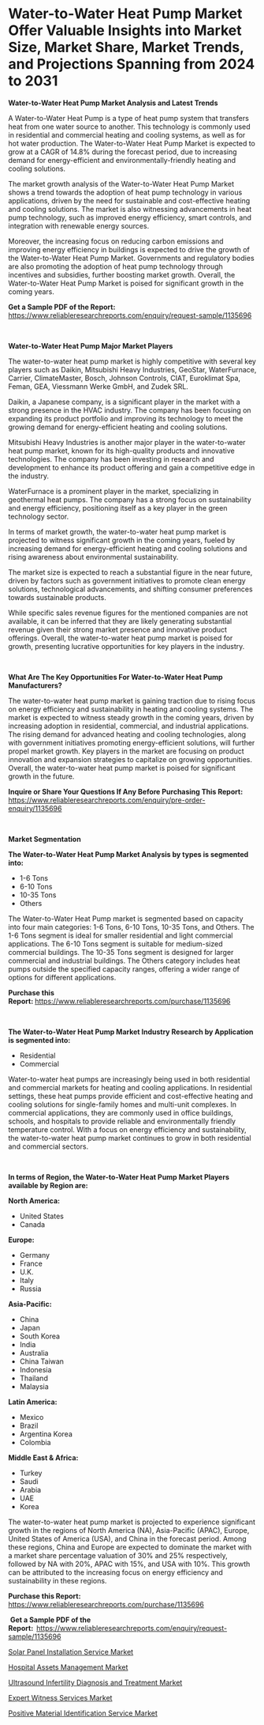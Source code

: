 <p><h1>Water-to-Water Heat Pump Market Offer Valuable Insights into Market Size, Market Share, Market Trends, and Projections Spanning from 2024 to 2031</h1></p><p><strong>Water-to-Water Heat Pump Market Analysis and Latest Trends</strong></p>
<p><p>A Water-to-Water Heat Pump is a type of heat pump system that transfers heat from one water source to another. This technology is commonly used in residential and commercial heating and cooling systems, as well as for hot water production. The Water-to-Water Heat Pump Market is expected to grow at a CAGR of 14.8% during the forecast period, due to increasing demand for energy-efficient and environmentally-friendly heating and cooling solutions.</p><p>The market growth analysis of the Water-to-Water Heat Pump Market shows a trend towards the adoption of heat pump technology in various applications, driven by the need for sustainable and cost-effective heating and cooling solutions. The market is also witnessing advancements in heat pump technology, such as improved energy efficiency, smart controls, and integration with renewable energy sources.</p><p>Moreover, the increasing focus on reducing carbon emissions and improving energy efficiency in buildings is expected to drive the growth of the Water-to-Water Heat Pump Market. Governments and regulatory bodies are also promoting the adoption of heat pump technology through incentives and subsidies, further boosting market growth. Overall, the Water-to-Water Heat Pump Market is poised for significant growth in the coming years.</p></p>
<p><strong>Get a Sample PDF of the Report:&nbsp;</strong> <a href="https://www.reliableresearchreports.com/enquiry/request-sample/1135696">https://www.reliableresearchreports.com/enquiry/request-sample/1135696</a></p>
<p>&nbsp;</p>
<p><strong>Water-to-Water Heat Pump Major Market Players</strong></p>
<p><p>The water-to-water heat pump market is highly competitive with several key players such as Daikin, Mitsubishi Heavy Industries, GeoStar, WaterFurnace, Carrier, ClimateMaster, Bosch, Johnson Controls, CIAT, Euroklimat Spa, Feman, GEA, Viessmann Werke GmbH, and Zudek SRL.</p><p>Daikin, a Japanese company, is a significant player in the market with a strong presence in the HVAC industry. The company has been focusing on expanding its product portfolio and improving its technology to meet the growing demand for energy-efficient heating and cooling solutions. </p><p>Mitsubishi Heavy Industries is another major player in the water-to-water heat pump market, known for its high-quality products and innovative technologies. The company has been investing in research and development to enhance its product offering and gain a competitive edge in the industry. </p><p>WaterFurnace is a prominent player in the market, specializing in geothermal heat pumps. The company has a strong focus on sustainability and energy efficiency, positioning itself as a key player in the green technology sector. </p><p>In terms of market growth, the water-to-water heat pump market is projected to witness significant growth in the coming years, fueled by increasing demand for energy-efficient heating and cooling solutions and rising awareness about environmental sustainability. </p><p>The market size is expected to reach a substantial figure in the near future, driven by factors such as government initiatives to promote clean energy solutions, technological advancements, and shifting consumer preferences towards sustainable products.</p><p>While specific sales revenue figures for the mentioned companies are not available, it can be inferred that they are likely generating substantial revenue given their strong market presence and innovative product offerings. Overall, the water-to-water heat pump market is poised for growth, presenting lucrative opportunities for key players in the industry.</p></p>
<p>&nbsp;</p>
<p><strong>What Are The Key Opportunities For Water-to-Water Heat Pump Manufacturers?</strong></p>
<p><p>The water-to-water heat pump market is gaining traction due to rising focus on energy efficiency and sustainability in heating and cooling systems. The market is expected to witness steady growth in the coming years, driven by increasing adoption in residential, commercial, and industrial applications. The rising demand for advanced heating and cooling technologies, along with government initiatives promoting energy-efficient solutions, will further propel market growth. Key players in the market are focusing on product innovation and expansion strategies to capitalize on growing opportunities. Overall, the water-to-water heat pump market is poised for significant growth in the future.</p></p>
<p><strong>Inquire or Share Your Questions If Any Before Purchasing This Report:</strong> <a href="https://www.reliableresearchreports.com/enquiry/pre-order-enquiry/1135696">https://www.reliableresearchreports.com/enquiry/pre-order-enquiry/1135696</a></p>
<p>&nbsp;</p>
<p><strong>Market Segmentation</strong></p>
<p><strong>The Water-to-Water Heat Pump Market Analysis by types is segmented into:</strong></p>
<p><ul><li>1-6 Tons</li><li>6-10 Tons</li><li>10-35 Tons</li><li>Others</li></ul></p>
<p><p>The Water-to-Water Heat Pump market is segmented based on capacity into four main categories: 1-6 Tons, 6-10 Tons, 10-35 Tons, and Others. The 1-6 Tons segment is ideal for smaller residential and light commercial applications. The 6-10 Tons segment is suitable for medium-sized commercial buildings. The 10-35 Tons segment is designed for larger commercial and industrial buildings. The Others category includes heat pumps outside the specified capacity ranges, offering a wider range of options for different applications.</p></p>
<p><strong>Purchase this Report:&nbsp;</strong><a href="https://www.reliableresearchreports.com/purchase/1135696">https://www.reliableresearchreports.com/purchase/1135696</a></p>
<p>&nbsp;</p>
<p><strong>The Water-to-Water Heat Pump Market Industry Research by Application is segmented into:</strong></p>
<p><ul><li>Residential</li><li>Commercial</li></ul></p>
<p><p>Water-to-water heat pumps are increasingly being used in both residential and commercial markets for heating and cooling applications. In residential settings, these heat pumps provide efficient and cost-effective heating and cooling solutions for single-family homes and multi-unit complexes. In commercial applications, they are commonly used in office buildings, schools, and hospitals to provide reliable and environmentally friendly temperature control. With a focus on energy efficiency and sustainability, the water-to-water heat pump market continues to grow in both residential and commercial sectors.</p></p>
<p>&nbsp;</p>
<p><strong>In terms of Region, the Water-to-Water Heat Pump Market Players available by Region are:</strong></p>
<p>
    <p> <strong> North America: </strong>
        <ul>
            <li>United States</li>
            <li>Canada</li>
        </ul>
        </p> 
    <p> <strong> Europe: </strong>
        <ul>
            <li>Germany</li>
            <li>France</li>
            <li>U.K.</li>
            <li>Italy</li>
            <li>Russia</li>
        </ul>
        </p> 
    <p> <strong> Asia-Pacific: </strong>
        <ul>
            <li>China</li>
            <li>Japan</li>
            <li>South Korea</li>
            <li>India</li>
            <li>Australia</li>
            <li>China Taiwan</li>
            <li>Indonesia</li>
            <li>Thailand</li>
            <li>Malaysia</li>
        </ul>
        </p> 
    <p> <strong> Latin America: </strong>
        <ul>
            <li>Mexico</li>
            <li>Brazil</li>
            <li>Argentina Korea</li>
            <li>Colombia</li>
        </ul>
        </p> 
    <p> <strong> Middle East & Africa: </strong>
        <ul>
            <li>Turkey</li>
            <li>Saudi</li>
            <li>Arabia</li>
            <li>UAE</li>
            <li>Korea</li>
        </ul>
    </p>
    </p>
<p><p>The water-to-water heat pump market is projected to experience significant growth in the regions of North America (NA), Asia-Pacific (APAC), Europe, United States of America (USA), and China in the forecast period. Among these regions, China and Europe are expected to dominate the market with a market share percentage valuation of 30% and 25% respectively, followed by NA with 20%, APAC with 15%, and USA with 10%. This growth can be attributed to the increasing focus on energy efficiency and sustainability in these regions.</p></p>
<p><strong>Purchase this Report: </strong><a href="https://www.reliableresearchreports.com/purchase/1135696">https://www.reliableresearchreports.com/purchase/1135696</a></p>
<p>&nbsp;<strong>Get a Sample PDF of the Report:&nbsp;&nbsp;</strong><a href="https://www.reliableresearchreports.com/enquiry/request-sample/1135696">https://www.reliableresearchreports.com/enquiry/request-sample/1135696</a></p>
<p><strong></strong></p>
<p><p><a href="https://medium.com/@rosiekuhn_28077/solar-panel-installation-service-market-insight-market-trends-growth-forecasted-from-2024-to-5f95e1600e88">Solar Panel Installation Service Market</a></p><p><a href="https://github.com/seekum/Market-Research-Report-List-1/blob/main/hospital-assets-management-market.md">Hospital Assets Management Market</a></p><p><a href="https://github.com/timeliteaut/Market-Research-Report-List-1/blob/main/ultrasound-infertility-diagnosis-and-treatment-market.md">Ultrasound Infertility Diagnosis and Treatment Market</a></p><p><a href="https://medium.com/@rosiekuhn_28077/expert-witness-services-nbsp-market-focuses-on-market-share-size-and-projected-forecast-till-2031-d2b34fc9ab20">Expert Witness Services Market</a></p><p><a href="https://medium.com/@rosiekuhn_28077/positive-material-identification-service-market-furnishes-information-on-market-share-market-ca223c2a0d79">Positive Material Identification Service Market</a></p></p>
